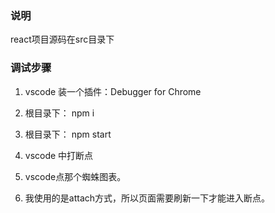 ### 说明
react项目源码在src目录下

### 调试步骤
1. vscode 装一个插件：Debugger for Chrome

2. 根目录下： npm i

3. 根目录下： npm start

4. vscode 中打断点

5. vscode点那个蜘蛛图表。

6. 我使用的是attach方式，所以页面需要刷新一下才能进入断点。
